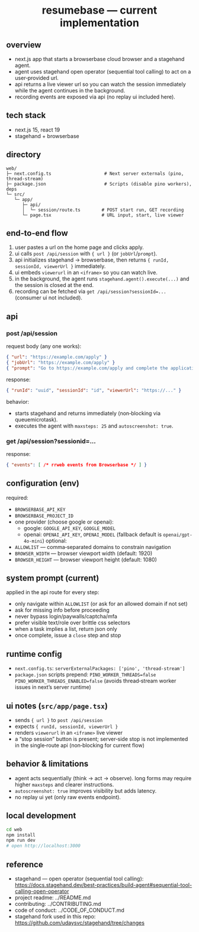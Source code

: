 <div align="center">

# resumebase — current implementation

</div>

## overview
- next.js app that starts a browserbase cloud browser and a stagehand agent.
- agent uses stagehand open operator (sequential tool calling) to act on a user‑provided url.
- api returns a live viewer url so you can watch the session immediately while the agent continues in the background.
- recording events are exposed via api (no replay ui included here).

## tech stack
- next.js 15, react 19
- stagehand + browserbase

## directory
```
web/
├─ next.config.ts                    # Next server externals (pino, thread-stream)
├─ package.json                      # Scripts (disable pino workers), deps
└─ src/
   └─ app/
      ├─ api/
      │  └─ session/route.ts        # POST start run, GET recording
      └─ page.tsx                   # URL input, start, live viewer
```

## end‑to‑end flow
1) user pastes a url on the home page and clicks apply.
2) ui calls `post /api/session` with `{ url }` (or `jobUrl`/`prompt`).
3) api initializes stagehand → browserbase, then returns `{ runId, sessionId, viewerUrl }` immediately.
4) ui embeds `viewerurl` in an `<iframe>` so you can watch live.
5) in the background, the agent runs `stagehand.agent().execute(...)` and the session is closed at the end.
6) recording can be fetched via `get /api/session?sessionId=...` (consumer ui not included).

## api
### post /api/session
request body (any one works):
```json
{ "url": "https://example.com/apply" }
{ "jobUrl": "https://example.com/apply" }
{ "prompt": "Go to https://example.com/apply and complete the application" }
```
response:
```json
{ "runId": "uuid", "sessionId": "id", "viewerUrl": "https://..." }
```
behavior:
- starts stagehand and returns immediately (non‑blocking via queuemicrotask).
- executes the agent with `maxsteps: 25` and `autoscreenshot: true`.

### get /api/session?sessionid=...
response:
```json
{ "events": [ /* rrweb events from Browserbase */ ] }
```

## configuration (env)
required:
- `BROWSERBASE_API_KEY`
- `BROWSERBASE_PROJECT_ID`
- one provider (choose google or openai):
  - google: `GOOGLE_API_KEY`, `GOOGLE_MODEL`
  - openai: `OPENAI_API_KEY`, `OPENAI_MODEL` (fallback default is `openai/gpt-4o-mini`)
optional:
- `ALLOWLIST` — comma‑separated domains to constrain navigation
- `BROWSER_WIDTH` — browser viewport width (default: 1920)
- `BROWSER_HEIGHT` — browser viewport height (default: 1080)

## system prompt (current)
applied in the api route for every step:
- only navigate within `ALLOWLIST` (or ask for an allowed domain if not set)
- ask for missing info before proceeding
- never bypass login/paywalls/captcha/mfa
- prefer visible text/role over brittle css selectors
- when a task implies a list, return json only
- once complete, issue a `close` step and stop

## runtime config
- `next.config.ts`: `serverExternalPackages: ['pino', 'thread-stream']`
- `package.json` scripts prepend: `PINO_WORKER_THREADS=false PINO_WORKER_THREADS_ENABLED=false`
  (avoids thread‑stream worker issues in next’s server runtime)

## ui notes (`src/app/page.tsx`)
- sends `{ url }` to `post /api/session`
- expects `{ runId, sessionId, viewerUrl }`
- renders `viewerurl` in an `<iframe>` live viewer
- a “stop session” button is present; server‑side stop is not implemented in the single‑route api (non‑blocking for current flow)

## behavior & limitations
- agent acts sequentially (think → act → observe). long forms may require higher `maxsteps` and clearer instructions.
- `autoscreenshot: true` improves visibility but adds latency.
- no replay ui yet (only raw events endpoint).

## local development
```bash
cd web
npm install
npm run dev
# open http://localhost:3000
```

## reference
- stagehand — open operator (sequential tool calling): https://docs.stagehand.dev/best-practices/build-agent#sequential-tool-calling-open-operator
- project readme: ../README.md
- contributing: ../CONTRIBUTING.md
- code of conduct: ../CODE_OF_CONDUCT.md
 - stagehand fork used in this repo: https://github.com/udaysvc/stagehand/tree/changes
